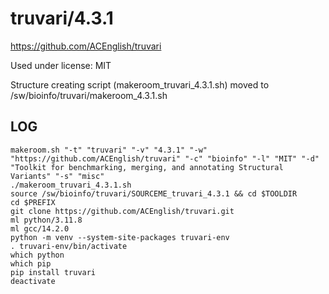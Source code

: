 truvari/4.3.1
========================

<https://github.com/ACEnglish/truvari>

Used under license:
MIT


Structure creating script (makeroom_truvari_4.3.1.sh) moved to /sw/bioinfo/truvari/makeroom_4.3.1.sh

LOG
---

    makeroom.sh "-t" "truvari" "-v" "4.3.1" "-w" "https://github.com/ACEnglish/truvari" "-c" "bioinfo" "-l" "MIT" "-d" "Toolkit for benchmarking, merging, and annotating Structural Variants" "-s" "misc"
    ./makeroom_truvari_4.3.1.sh
    source /sw/bioinfo/truvari/SOURCEME_truvari_4.3.1 && cd $TOOLDIR
    cd $PREFIX
    git clone https://github.com/ACEnglish/truvari.git
    ml python/3.11.8
    ml gcc/14.2.0
    python -m venv --system-site-packages truvari-env
    . truvari-env/bin/activate
    which python
    which pip
    pip install truvari
    deactivate

